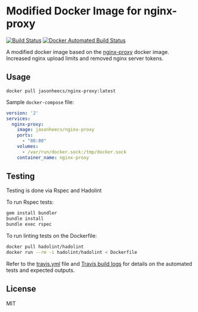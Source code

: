 # Modified Docker Image for nginx-proxy
[![Build Status][travis-badge]][travis-link] [![Docker Automated Build Status][docker-build-badge]][docker-hub-link]

A modified docker image based on the [nginx-proxy](https://github.com/jwilder/nginx-proxy) docker image. Increased nginx upload limits and removed nginx server tokens.

## Usage

`docker pull jasonheecs/nginx-proxy:latest`

Sample `docker-compose` file:

```yml
version: '2'
services:
  nginx-proxy:  
    image: jasonheecs/nginx-proxy
    ports:
      - "80:80"
    volumes:
      - /var/run/docker.sock:/tmp/docker.sock
    container_name: nginx-proxy
```

## Testing
Testing is done via Rspec and Hadolint

To run Rspec tests:
```bash
gem install bundler
bundle install
bundle exec rspec
```

To run linting tests on the Dockerfile:
```bash
docker pull hadolint/hadolint
docker run --rm -i hadolint/hadolint < Dockerfile
```

Refer to the [travis.yml](.travis.yml) file and [Travis build logs][travis-link] for details on the automated tests and expected outputs.

## License
MIT

[docker-build-badge]: https://img.shields.io/docker/build/jasonheecs/nginx-proxy.svg
[docker-hub-link]: https://hub.docker.com/r/jasonheecs/nginx-proxy/
[travis-badge]: https://travis-ci.com/jasonheecs/docker-nginx-proxy.svg?branch=master
[travis-link]: https://travis-ci.com/jasonheecs/docker-nginx-proxy